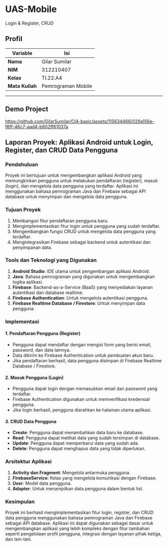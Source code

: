 # UAS-Mobile
Login &amp; Register, CRUD

## Profil
| Variable | Isi |
| -------- | --- |
| **Nama** | Gilar Sumilar |
| **NIM** | 312210407 |
| **Kelas** | TI.22.A4 |
| **Mata Kuliah** | Pemrograman Mobile|

---

## Demo Project
https://github.com/GilarSumilar/CI4-basic/assets/115634466/029a156e-f6ff-46c7-aad4-b602ff61037a


## Laporan Proyek: Aplikasi Android untuk Login, Register, dan CRUD Data Pengguna

### Pendahuluan
Proyek ini bertujuan untuk mengembangkan aplikasi Android yang memungkinkan pengguna untuk melakukan pendaftaran (register), masuk (login), dan mengelola data pengguna yang terdaftar. Aplikasi ini menggunakan bahasa pemrograman Java dan Firebase sebagai API database untuk menyimpan dan mengelola data pengguna.

### Tujuan Proyek
1. Membangun fitur pendaftaran pengguna baru.
2. Mengimplementasikan fitur login untuk pengguna yang sudah terdaftar.
3. Mengembangkan fungsi CRUD untuk mengelola data pengguna yang terdaftar.
4. Mengintegrasikan Firebase sebagai backend untuk autentikasi dan penyimpanan data.

### Tools dan Teknologi yang Digunakan
1. **Android Studio**: IDE utama untuk pengembangan aplikasi Android.
2. **Java**: Bahasa pemrograman yang digunakan untuk mengembangkan logika aplikasi.
3. **Firebase**: Backend-as-a-Service (BaaS) yang menyediakan layanan autentikasi dan database realtime.
4. **Firebase Authentication**: Untuk mengelola autentikasi pengguna.
5. **Firebase Realtime Database / Firestore**: Untuk menyimpan data pengguna.

### Implementasi
#### 1. Pendaftaran Pengguna (Register)
- Pengguna dapat mendaftar dengan mengisi form yang berisi email, password, dan data lainnya.
- Data dikirim ke Firebase Authentication untuk pembuatan akun baru.
- Jika pendaftaran berhasil, data pengguna disimpan di Firebase Realtime Database / Firestore.

#### 2. Masuk Pengguna (Login)
- Pengguna dapat login dengan memasukkan email dan password yang terdaftar.
- Firebase Authentication digunakan untuk memverifikasi kredensial pengguna.
- Jika login berhasil, pengguna diarahkan ke halaman utama aplikasi.

#### 3. CRUD Data Pengguna
- **Create**: Pengguna dapat menambahkan data baru ke database.
- **Read**: Pengguna dapat melihat data yang sudah tersimpan di database.
- **Update**: Pengguna dapat memperbarui data yang sudah ada.
- **Delete**: Pengguna dapat menghapus data yang tidak diperlukan.

### Arsitektur Aplikasi
1. **Activity dan Fragment**: Mengelola antarmuka pengguna.
2. **FirebaseService**: Kelas yang mengelola komunikasi dengan Firebase.
3. **User**: Model data pengguna.
4. **Adapter**: Untuk menampilkan data pengguna dalam bentuk list.

### Kesimpulan
Proyek ini berhasil mengimplementasikan fitur login, register, dan CRUD data pengguna menggunakan bahasa pemrograman Java dan Firebase sebagai API database. Aplikasi ini dapat digunakan sebagai dasar untuk mengembangkan aplikasi yang lebih kompleks dengan fitur tambahan seperti pengelolaan profil pengguna, integrasi dengan layanan pihak ketiga, dan lain-lain.
